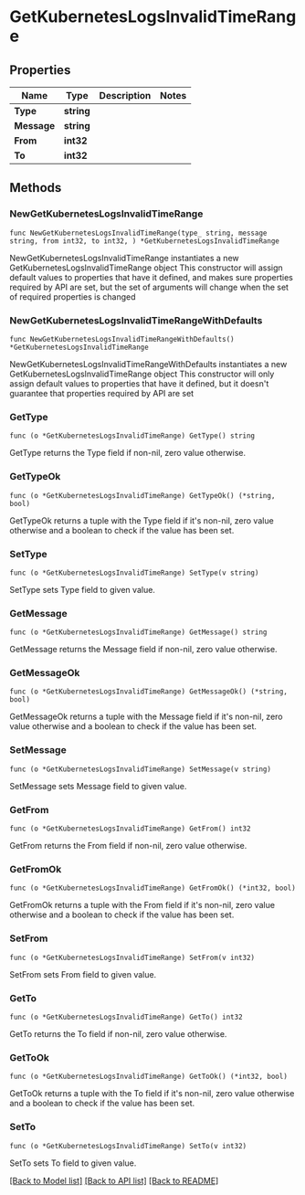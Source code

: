 # GetKubernetesLogsInvalidTimeRange

## Properties

Name | Type | Description | Notes
------------ | ------------- | ------------- | -------------
**Type** | **string** |  | 
**Message** | **string** |  | 
**From** | **int32** |  | 
**To** | **int32** |  | 

## Methods

### NewGetKubernetesLogsInvalidTimeRange

`func NewGetKubernetesLogsInvalidTimeRange(type_ string, message string, from int32, to int32, ) *GetKubernetesLogsInvalidTimeRange`

NewGetKubernetesLogsInvalidTimeRange instantiates a new GetKubernetesLogsInvalidTimeRange object
This constructor will assign default values to properties that have it defined,
and makes sure properties required by API are set, but the set of arguments
will change when the set of required properties is changed

### NewGetKubernetesLogsInvalidTimeRangeWithDefaults

`func NewGetKubernetesLogsInvalidTimeRangeWithDefaults() *GetKubernetesLogsInvalidTimeRange`

NewGetKubernetesLogsInvalidTimeRangeWithDefaults instantiates a new GetKubernetesLogsInvalidTimeRange object
This constructor will only assign default values to properties that have it defined,
but it doesn't guarantee that properties required by API are set

### GetType

`func (o *GetKubernetesLogsInvalidTimeRange) GetType() string`

GetType returns the Type field if non-nil, zero value otherwise.

### GetTypeOk

`func (o *GetKubernetesLogsInvalidTimeRange) GetTypeOk() (*string, bool)`

GetTypeOk returns a tuple with the Type field if it's non-nil, zero value otherwise
and a boolean to check if the value has been set.

### SetType

`func (o *GetKubernetesLogsInvalidTimeRange) SetType(v string)`

SetType sets Type field to given value.


### GetMessage

`func (o *GetKubernetesLogsInvalidTimeRange) GetMessage() string`

GetMessage returns the Message field if non-nil, zero value otherwise.

### GetMessageOk

`func (o *GetKubernetesLogsInvalidTimeRange) GetMessageOk() (*string, bool)`

GetMessageOk returns a tuple with the Message field if it's non-nil, zero value otherwise
and a boolean to check if the value has been set.

### SetMessage

`func (o *GetKubernetesLogsInvalidTimeRange) SetMessage(v string)`

SetMessage sets Message field to given value.


### GetFrom

`func (o *GetKubernetesLogsInvalidTimeRange) GetFrom() int32`

GetFrom returns the From field if non-nil, zero value otherwise.

### GetFromOk

`func (o *GetKubernetesLogsInvalidTimeRange) GetFromOk() (*int32, bool)`

GetFromOk returns a tuple with the From field if it's non-nil, zero value otherwise
and a boolean to check if the value has been set.

### SetFrom

`func (o *GetKubernetesLogsInvalidTimeRange) SetFrom(v int32)`

SetFrom sets From field to given value.


### GetTo

`func (o *GetKubernetesLogsInvalidTimeRange) GetTo() int32`

GetTo returns the To field if non-nil, zero value otherwise.

### GetToOk

`func (o *GetKubernetesLogsInvalidTimeRange) GetToOk() (*int32, bool)`

GetToOk returns a tuple with the To field if it's non-nil, zero value otherwise
and a boolean to check if the value has been set.

### SetTo

`func (o *GetKubernetesLogsInvalidTimeRange) SetTo(v int32)`

SetTo sets To field to given value.



[[Back to Model list]](../README.md#documentation-for-models) [[Back to API list]](../README.md#documentation-for-api-endpoints) [[Back to README]](../README.md)


